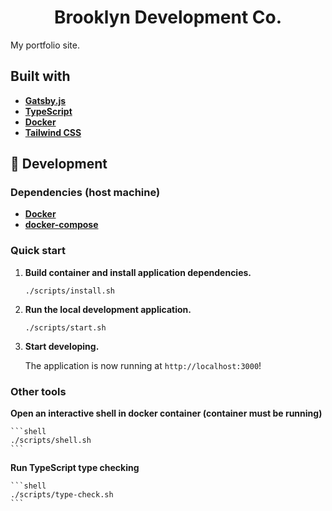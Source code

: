 <h1 align="center">
  Brooklyn Development Co.
</h1>

My portfolio site.

## Built with

- **[Gatsby.js](https://www.gatsbyjs.com/docs/)**
- **[TypeScript](https://www.typescriptlang.org/docs/)**
- **[Docker](https://docs.docker.com/)**
- **[Tailwind CSS](https://tailwindcss.com/docs/)**

## 🚀 Development

### Dependencies (host machine)

- **[Docker](https://docs.docker.com/)**
- **[docker-compose](https://docs.docker.com/compose/)**

### Quick start

1.  **Build container and install application dependencies.**

    ```shell
    ./scripts/install.sh
    ```

2.  **Run the local development application.**

    ```shell
    ./scripts/start.sh
    ```

3.  **Start developing.**

    The application is now running at `http://localhost:3000`!

### Other tools

**Open an interactive shell in docker container (container must be running)**

    ```shell
    ./scripts/shell.sh
    ```

**Run TypeScript type checking**

    ```shell
    ./scripts/type-check.sh
    ```
